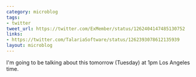 ```yaml
---
category: microblog
tags:
- twitter
tweet_url: https://twitter.com/ExMember/status/1262404147485130752
links:
- https://twitter.com/TalariaSoftware/status/1262393078612135939
layout: microblog
---
```

I'm going to be talking about this tomorrow (Tuesday) at 1pm Los Angeles time.
